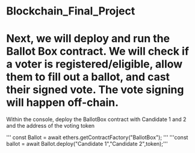 # Blockchain_Final_Project

# Next, we will deploy and run the Ballot Box contract. We will check if a voter is registered/eligible, allow them to fill out a ballot, and cast their signed vote. The vote signing will happen off-chain.

Within the console, deploy the BallotBox contract with Candidate 1 and 2 and the address of the voting token

'''
const Ballot  = await ethers.getContractFactory("BallotBox");
'''
'''const ballot = await Ballot.deploy("Candidate 1","Candidate 2",token);'''

